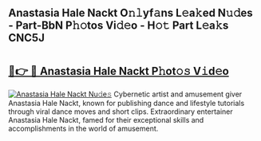 ## Anastasia Hale Nackt O𝚗𝚕yf𝚊ns L𝚎a𝚔ed N𝚞𝚍es - Part-BbN P𝚑𝚘tos Vi𝚍𝚎o - H𝚘𝚝 Part L𝚎a𝚔s CNC5J

# <h2><a href="http://kf1r6o1.oniu.top/?m=Anastasia+Hale+Nackt">🔗👉 🔴 Anastasia Hale Nackt P𝚑ot𝚘𝚜 V𝚒d𝚎o</a></h2>

[![Anastasia Hale Nackt Nu𝚍e𝚜](https://i.imgur.com/0qMVB7G.gif)](http://kf1r6o1.oniu.top/?m=Anastasia+Hale+Nackt)
Cybernetic artist and amusement giver Anastasia Hale Nackt, known for publishing dance and lifestyle tutorials through viral dance moves and short clips. Extraordinary entertainer Anastasia Hale Nackt, famed for their exceptional skills and accomplishments in the world of amusement.  
